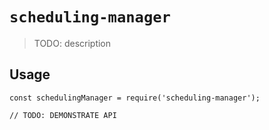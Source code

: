 # `scheduling-manager`

> TODO: description

## Usage

```
const schedulingManager = require('scheduling-manager');

// TODO: DEMONSTRATE API
```
